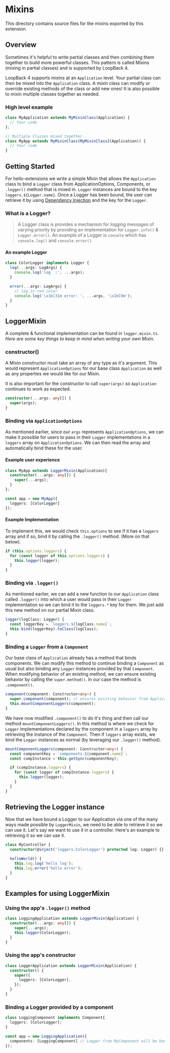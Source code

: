 # Mixins

This directory contains source files for the mixins exported by this extension.

## Overview

Sometimes it's helpful to write partial classes and then combining them together to build more powerful classes. This pattern is called Mixins (mixing in partial classes) and is supported by LoopBack 4. 

LoopBack 4 supports mixins at an `Application` level. Your partial class can then be mixed into the `Application` class. A mixin class can modify or override existing methods of the class or add new ones! It is also possible to mixin multiple classes together as needed.

### High level example
```ts
class MyApplication extends MyMixinClass(Application) {
  // Your code
};

// Multiple Classes mixed together
class MyApp extends MyMixinClass(MyMixinClass2(Application)) {
  // Your code
}
```

## Getting Started

For hello-extensions we write a simple Mixin that allows the `Application` class to bind a `Logger` class from ApplicationOptions, Components, or `.logger()` method that is mixed in. `Logger` instances are bound to the key `loggers.${Logger.name}`. Once a Logger has been bound, the user can retrieve it by using [Dependency Injection](http://loopback.io/doc/en/lb4/Dependency-injection.html) and the key for the `Logger`.

### What is a Logger?
> A Logger class is provides a mechanism for logging messages of varying priority by providing an implementation for `Logger.info()` & `Logger.error()`. An example of a Logger is `console` which has `console.log()` and `console.error()`. 

#### An example Logger
```ts
class ColorLogger implements Logger {
  log(...args: LogArgs) {
    console.log('log  :', ...args);
  }

  error(...args: LogArgs) {
    // log in red color
    console.log('\x1b[31m error: ', ...args, '\x1b[0m');
  }
}
```

## LoggerMixin
A complete & functional implementation can be found in `logger.mixin.ts`. *Here are some key things to keep in mind when writing your own Mixin*.

### constructor()
A Mixin constructor must take an array of any type as it's argument. This would represent `ApplicationOptions` for our base class `Application` as well as any properties we would like for our Mixin. 

It is also important for the constructor to call `super(args)` so `Application` continues to work as expected.
```ts
constructor(...args: any[]) {
  super(args);
}
```

### Binding via `ApplicationOptions`
As mentioned earlier, since our `args` represents `ApplicationOptions`, we can make it possible for users to pass in their `Logger` implementations in a `loggers` array on `ApplicationOptions`. We can then read the array and automatically bind these for the user. 

#### Example user experience
```ts
class MyApp extends LoggerMixin(Application){
  constructor(...args: any[]) {
    super(...args);
  }
};

const app = new MyApp({
  loggers: [ColorLogger]
});
```

#### Example Implementation
To implement this, we would check `this.options` to see if it has a `loggers` array and if so, bind it by calling the `.logger()` method. (More on that below).
```ts
if (this.options.loggers) {
  for (const logger of this.options.loggers) {
    this.logger(logger);
  }
}
```

### Binding via `.logger()`
As mentioned earlier, we can add a new function to our `Application` class called `.logger()` into which a user would pass in their `Logger` implementation so we can bind it to the `loggers.*` key for them. We just add this new method on our partial Mixin class.
```ts
logger(logClass: Logger) {
  const loggerKey = `loggers.${logClass.name}`;
  this.bind(loggerKey).toClass(logClass);
}
```

### Binding a `Logger` from a `Component`
Our base class of `Application` already has a method that binds components. We can modify this method to continue binding a `Component` as usual but also binding any `Logger` instances provided by that `Component`. When modifying behavior of an existing method, we can ensure existing behavior by calling the `super.method()`. In our case the method is `.component()`.
```ts
component(component: Constructor<any>) {
  super.component(component); // ensures existing behavior from Application
  this.mountComponentLoggers(component);
}
```

We have now modified `.component()` to do it's thing and then call our method `mountComponentLoggers()`. In this method is where we check for `Logger` implementations declared by the component in a `loggers` array by retrieving the instance of the `Component`. Then if `loggers` array exists, we bind the `Logger` instances as normal (by leveraging our `.logger()` method). 

```ts
mountComponentLoggers(component: Constructor<any>) {
  const componentKey = `components.${component.name}`;
  const compInstance = this.getSync(componentKey);

  if (compInstance.loggers) {
    for (const logger of compInstance.loggers) {
      this.logger(logger);
    }
  }
}
```

## Retrieving the Logger instance
Now that we have bound a Logger to our Application via one of the many ways made possible by `LoggerMixin`, we need to be able to retrieve it so we can use it. Let's say we want to use it in a controller. Here's an example to retrieving it so we can use it. 
```ts
class MyController {
  constructor(@inject('loggers.ColorLogger') protected log: Logger) {}

  helloWorld() {
    this.log.log('hello log');
    this.log.error('hello error');
  }
}
```

## Examples for using LoggerMixin
### Using the app's `.logger()` method
```ts
class LoggingApplication extends LoggerMixin(Application) {
  constructor(...args: any[]) {
    super(...args);
    this.logger(ColorLogger);
  }
}
```

### Using the app's constructor
```ts
class LoggerApplication extends LoggerMixin(Application) {
  constructor() {
    super({
      loggers: [ColorLogger],
    });
  }
}
```

### Binding a Logger provided by a component
```ts
class LoggingComponent implements Component{
  loggers: [ColorLogger];
}

const app = new LoggingApplication({
  components: [LoggingComponent] // Logger from MyComponent will be bound to loggers.ColorLogger
});
```
